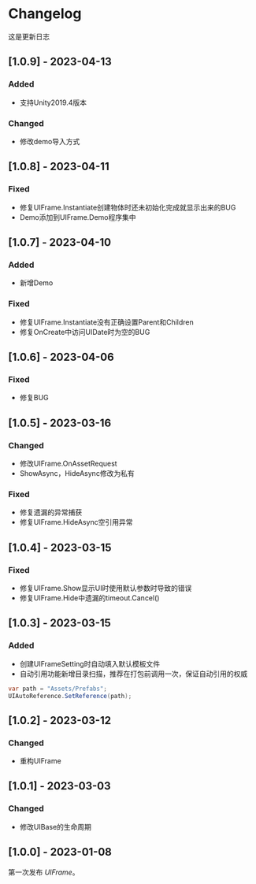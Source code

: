 # Changelog

这是更新日志
## [1.0.9] - 2023-04-13

### Added
- 支持Unity2019.4版本

### Changed
- 修改demo导入方式

## [1.0.8] - 2023-04-11

### Fixed
- 修复UIFrame.Instantiate创建物体时还未初始化完成就显示出来的BUG
- Demo添加到UIFrame.Demo程序集中

## [1.0.7] - 2023-04-10

### Added
- 新增Demo

### Fixed
- 修复UIFrame.Instantiate没有正确设置Parent和Children
- 修复OnCreate中访问UIDate时为空的BUG

## [1.0.6] - 2023-04-06

### Fixed
- 修复BUG

## [1.0.5] - 2023-03-16

### Changed
- 修改UIFrame.OnAssetRequest
- ShowAsync，HideAsync修改为私有

### Fixed
- 修复遗漏的异常捕获
- 修复UIFrame.HideAsync空引用异常

## [1.0.4] - 2023-03-15

### Fixed

- 修复UIFrame.Show显示UI时使用默认参数时导致的错误
- 修复UIFrame.Hide中遗漏的timeout.Cancel()

## [1.0.3] - 2023-03-15

### Added

- 创建UIFrameSetting时自动填入默认模板文件
- 自动引用功能新增目录扫描，推荐在打包前调用一次，保证自动引用的权威
```C#
var path = "Assets/Prefabs";
UIAutoReference.SetReference(path);
```

## [1.0.2] - 2023-03-12

### Changed

- 重构UIFrame

## [1.0.1] - 2023-03-03

### Changed

- 修改UIBase的生命周期

## [1.0.0] - 2023-01-08

第一次发布 *UIFrame*。